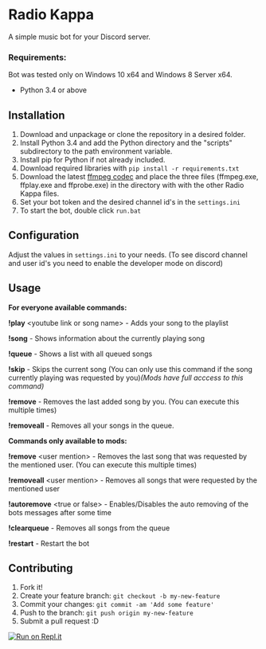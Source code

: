 # Radio Kappa

A simple music bot for your Discord server.


### Requirements:

Bot was tested only on Windows 10 x64 and Windows 8 Server x64.

- Python 3.4 or above

## Installation

1. Download and unpackage or clone the repository in a desired folder.
2. Install Python 3.4 and add the Python directory and the "scripts" subdirectory to the path environment variable.
3. Install pip for Python if not already included.
4. Download required libraries with `pip install -r requirements.txt`
5. Download the latest [ffmpeg codec](https://ffmpeg.zeranoe.com/builds/) and place the three files (ffmpeg.exe, ffplay.exe and ffprobe.exe) in the directory with with the other Radio Kappa files.
6. Set your bot token and the desired channel id's in the `settings.ini`
7. To start the bot, double click `run.bat`


## Configuration

Adjust the values in `settings.ini` to your needs. (To see discord channel and user id's you need to enable the developer mode on discord)

## Usage

__**For everyone available commands:**__

**!play** \<youtube link or song name>      -    Adds your song to the playlist

**!song**                                                            -    Shows information about the currently playing song

**!queue**                                                         -    Shows a list with all queued songs

**!skip**                                                             -    Skips the current song (You can only use this command if the song currently playing was requested by you)*(Mods have full acccess to this command)*

**!remove**                                                      -    Removes the last added song by you. (You can execute this multiple times)

**!removeall**                                                  -    Removes all your songs in the queue.                      



__**Commands only available to mods:**__

**!remove** \<user mention>                        -    Removes the last song that was requested by the mentioned user. (You can execute this multiple times)

**!removeall** \<user mention>                    -    Removes all songs that were requested by the mentioned user

**!autoremove** \<true or false>                  -    Enables/Disables the auto removing of the bots messages after some time

**!clearqueue**                                                -    Removes all songs from the queue

**!restart**                                                        -    Restart the bot



## Contributing

1. Fork it!
2. Create your feature branch: `git checkout -b my-new-feature`
3. Commit your changes: `git commit -am 'Add some feature'`
4. Push to the branch: `git push origin my-new-feature`
5. Submit a pull request :D

[![Run on Repl.it](https://repl.it/badge/github/JuicyM/Radio-Kappa)](https://repl.it/github/JuicyM/Radio-Kappa)